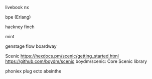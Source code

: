 livebook
nx

bpe (Erlang)

hackney
finch

mint

genstage
flow
boardway

Scenic
  https://hexdocs.pm/scenic/getting_started.html
  https://github.com/boydm/scenic boydm/scenic: Core Scenic library

phoniex
plug
ecto
absinthe
